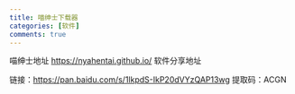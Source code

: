 ```yaml
---
title: 喵绅士下载器
categories: [软件]
comments: true
---
```


喵绅士地址
https://nyahentai.github.io/
软件分享地址

链接：https://pan.baidu.com/s/1lkpdS-IkP20dVYzQAP13wg 
提取码：ACGN